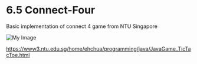 # 6.5  Connect-Four
Basic implementation of connect 4 game from NTU Singapore

![My Image](photo.png)

https://www3.ntu.edu.sg/home/ehchua/programming/java/JavaGame_TicTacToe.html
